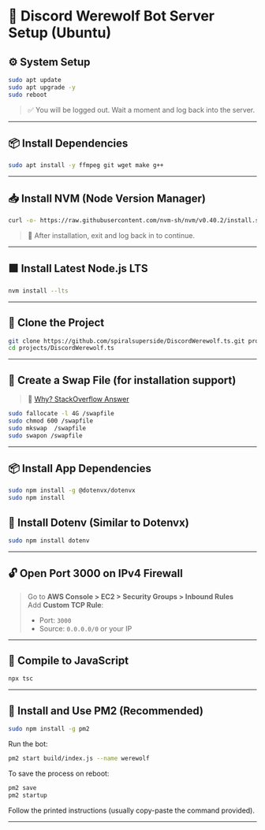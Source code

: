 # 🐺 Discord Werewolf Bot Server Setup (Ubuntu)

## ⚙️ System Setup

```bash
sudo apt update
sudo apt upgrade -y
sudo reboot
```

> ✅ You will be logged out. Wait a moment and log back into the server.

---

## 📦 Install Dependencies

```bash
sudo apt install -y ffmpeg git wget make g++
```

---

## 📥 Install NVM (Node Version Manager)

```bash
curl -o- https://raw.githubusercontent.com/nvm-sh/nvm/v0.40.2/install.sh | bash
```

> 🔁 After installation, exit and log back in to continue.

---

## 🟩 Install Latest Node.js LTS

```bash
nvm install --lts
```

---

## 📁 Clone the Project

```bash
git clone https://github.com/spiralsuperside/DiscordWerewolf.ts.git projects/DiscordWerewolf.ts
cd projects/DiscordWerewolf.ts
```

---

## 🧠 Create a Swap File (for installation support)

> 🔗 [Why? StackOverflow Answer](https://stackoverflow.com/a/71097715)

```bash
sudo fallocate -l 4G /swapfile
sudo chmod 600 /swapfile
sudo mkswap  /swapfile
sudo swapon /swapfile
```

---

## 📦 Install App Dependencies

```bash
sudo npm install -g @dotenvx/dotenvx
sudo npm install
```

## 🔧 Install Dotenv (Similar to Dotenvx)
```bash
sudo npm install dotenv
```

---

## 🔓 Open Port 3000 on IPv4 Firewall

> Go to **AWS Console > EC2 > Security Groups > Inbound Rules**  
> Add **Custom TCP Rule**:  
> - Port: `3000`  
> - Source: `0.0.0.0/0` or your IP

---


## 🔧 Compile to JavaScript

```bash
npx tsc
```

---

## 🚀 Install and Use PM2 (Recommended)

```bash
sudo npm install -g pm2
```

Run the bot:

```bash
pm2 start build/index.js --name werewolf
```

To save the process on reboot:

```bash
pm2 save
pm2 startup
```

Follow the printed instructions (usually copy-paste the command provided).

---
